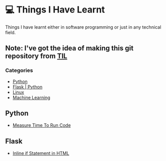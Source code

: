 # :computer: Things I Have Learnt
Things I have learnt either in software programming or just in any technical field.

Note: I've got the idea of making this git repository from  [TIL](https://github.com/jbranchaud/til)  
---
### Categories

* [Python](#Python)
* [Flask | Python ](#Flask)
* [Linux](#linux)
* [Machine Learning](#ML)


## Python
- [Measure Time To Run Code](Python/1-calcTime.md)

## Flask
- [Inline if Statement in HTML](Python/Flask/1-inline_if.md)